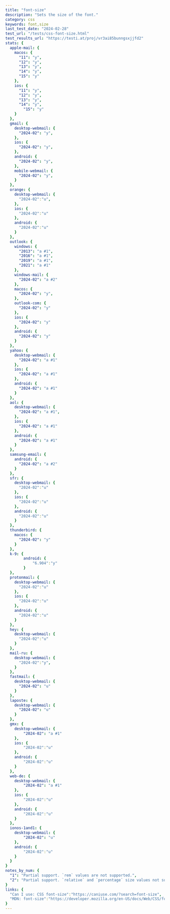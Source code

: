 ```yaml
---
title: "font-size"
description: "Sets the size of the font."
category: css
keywords: font,size
last_test_date: "2024-02-28"
test_url: "/tests/css-font-size.html"
test_results_url: "https://testi.at/proj/vr3ai85bunngsxjjfd2"
stats: {
  apple-mail: {
    macos: {
      "11": "y",
      "12": "y",
      "13": "y",
      "14": "y",
      "15": "y"
    },
    ios: {
      "11": "y",
      "12": "y",
      "13": "y",
      "14": "y",
	    "15": "y"
    }
  },
  gmail: {
    desktop-webmail: {
      "2024-02": "y",
    },
    ios: {
      "2024-02": "y",
    },
    android: {
      "2024-02": "y",
    },
    mobile-webmail: {
      "2024-02": "y",
    }
  },
  orange: {
    desktop-webmail: {
      "2024-02":"u",
    },
    ios: {
      "2024-02":"u"
    },
    android: {
      "2024-02":"u"
    }
  },
  outlook: {
    windows: {
      "2013": "a #1",
      "2016": "a #1",
      "2019": "a #1",
      "2021": "a #1"
    },
    windows-mail: {
      "2024-02": "a #2"
    },
    macos: {
      "2024-02": "y",
    },
    outlook-com: {
      "2024-02": "y"
    },
    ios: {
      "2024-02": "y"
    },
    android: {
      "2024-02": "y"
    }
  },
  yahoo: {
    desktop-webmail: {
      "2024-02": "a #1"
    },
    ios: {
      "2024-02": "a #1"
    },
    android: {
      "2024-02": "a #1"
    }
  },
  aol: {
    desktop-webmail: {
      "2024-02": "a #1",
    },
    ios: {
      "2024-02": "a #1"
    },
    android: {
      "2024-02": "a #1"
    }
  },
  samsung-email: {
    android: {
      "2024-02": "a #2"
    }
  },
  sfr: {
    desktop-webmail: {
      "2024-02":"u"
    },
    ios: {
      "2024-02":"u"
    },
    android: {
      "2024-02":"u"
    }
  },
  thunderbird: {
    macos: {
      "2024-02": "y"
    }
  },
  k-9: {
		android: {
			"6.904":"y"
		}
  },
  protonmail: {
    desktop-webmail: {
      "2024-02":"u"
    },
    ios: {
      "2024-02":"u"
    },
    android: {
      "2024-02":"u"
    }
  },
  hey: {
    desktop-webmail: {
      "2024-02":"u"
    }
  },
  mail-ru: {
    desktop-webmail: {
      "2024-02":"y",
    }
  },
  fastmail: {
    desktop-webmail: {
      "2024-02": "u"
    }
  },
  laposte: {
    desktop-webmail: {
      "2024-02": "u"
    }
  },
  gmx: {
    desktop-webmail: {
        "2024-02": "a #1"
    },
    ios: {
        "2024-02":"u"
    },
    android: {
        "2024-02":"u"
    }
  },
  web-de: {
    desktop-webmail: {
        "2024-02": "a #1"
    },
    ios: {
        "2024-02":"u"
    },
    android: {
        "2024-02":"u"
    }
  },
  ionos-1and1: {
    desktop-webmail: {
        "2024-02": "u"
    },
    android: {
        "2024-02":"u"
    }
  }
}
notes_by_num: {
  "1": "Partial support. `rem` values are not supported.",
  "2": "Partial support. `relative` and `percentage` size values not supported."
}
links: {
  "Can I use: CSS font-size":"https://caniuse.com/?search=font-size",
  "MDN: font-size":"https://developer.mozilla.org/en-US/docs/Web/CSS/font-size"
}
---
```

